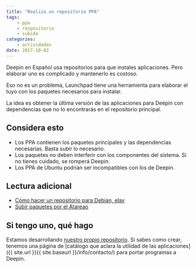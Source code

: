 ```yaml
---
title: "Realiza un repositorio PPA"
tags:
    - ppa
    - respositorio
    - subida
categories:
    - actividades
date: 2017-10-02
---
```


Deepin en Español usa repositorios para que instales aplicaciones. Pero elaborar uno es complicado y mantenerlo es costoso.

Eso no es un problema, Launchpad tiene una herramienta para elaborar el tuyo con los paquetes necesarios para instalar.

La idea es obtener la última versión de las aplicaciones para Deepin con dependencias que no lo encontrarás en el repositorio principal.

## Considera esto
* Los PPA contienen los paquetes principales y las dependencias necesarias. Basta subir lo necesario.
* Los paquetes no deben interferir con los componentes del sistema. Si no tienes cuidado, se romperá Deepin.
* Los PPA de Ubuntu podrían ser incompatibles con los de Deepin.

## Lectura adicional
* [Cómo hacer un repositorio para Debian, elav](https://elavdeveloper.wordpress.com/2009/11/03/crea-tu-propio-repo-personalizado-para-ubuntudebian/)
* [Subir paquetes por el Atareao](https://www.atareao.es/tutoriales/subir-un-paquete-a-tu-ppa/)

## Si tengo uno, qué hago

Estamos desarrollando [nuestro propio repositorio](https://launchpad.net/~deepinmirrorplus). Si sabes como crear, tenemos una página de [catálogo que aclara la utilidad de las aplicaciones]({{ site.url }}{{ site.baseurl }}/info/contacto/) para portar programas a Deepin.
